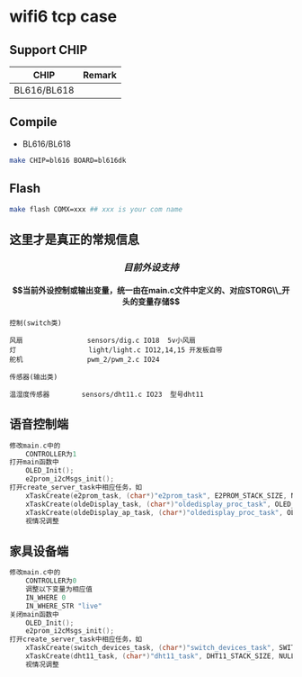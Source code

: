 # wifi6 tcp case


## Support CHIP

|      CHIP        | Remark |
|:----------------:|:------:|
|BL616/BL618       |        |

## Compile

- BL616/BL618

```bash
make CHIP=bl616 BOARD=bl616dk
```

## Flash

```bash
make flash COMX=xxx ## xxx is your com name
```

## 这里才是真正的常规信息

### $$ 目前外设支持 $$ ###
#### $$当前外设控制或输出变量，统一由在main.c文件中定义的、对应STORG\\_开头的变量存储$$ ####
```
控制(switch类)

风扇                sensors/dig.c IO18  5v小风扇
灯                  light/light.c IO12,14,15 开发板自带
舵机                pwm_2/pwm_2.c IO24
```

```
传感器(输出类)

温湿度传感器        sensors/dht11.c IO23  型号dht11
```


## 语音控制端
```c
修改main.c中的
    CONTROLLER为1
打开main函数中
    OLED_Init();
	e2prom_i2cMsgs_init();
打开create_server_task中相应任务，如
    xTaskCreate(e2prom_task, (char*)"e2prom_task", E2PROM_STACK_SIZE, NULL, E2PROM_PRIORITY, &e2prom_task_hd);
    xTaskCreate(oldeDisplay_task, (char*)"oldedisplay_proc_task", OLED_STACK_SIZE, NULL, OLED_DISPLAY_PRIORITY, &oldeDisplay_task_hd);
    xTaskCreate(oldeDisplay_ap_task, (char*)"oldedisplay_proc_task", OLED_STACK_SIZE, NULL, OLED_DISPLAY_PRIORITY, &oldeDisplay_task_hd);
    视情况调整
```

## 家具设备端
```c
修改main.c中的
    CONTROLLER为0
    调整以下变量为相应值
    IN_WHERE 0
    IN_WHERE_STR "live"
关闭main函数中
    OLED_Init();
	e2prom_i2cMsgs_init();
打开create_server_task中相应任务，如
    xTaskCreate(switch_devices_task, (char*)"switch_devices_task", SWITCH_DEVICES_STACK_SIZE, NULL, SWITCH_DEVICES_PRIORITY, &switch_devices_task_hd);
    xTaskCreate(dht11_task, (char*)"dht11_task", DHT11_STACK_SIZE, NULL, DHT11_PRIORITY, &dht11_task_hd);
    视情况调整
```